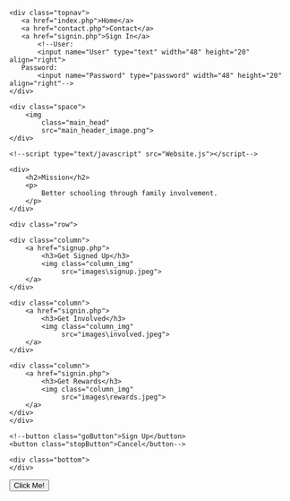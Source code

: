  
<html>
   <head>
	<link rel="stylesheet" type="text/css" href="Website.css">
   </head>

   <body class="mission">
   
	
	<div class="topnav">
  	   <a href="index.php">Home</a>
  	   <a href="contact.php">Contact</a>
  	   <a href="signin.php">Sign In</a>
           <!--User: 
           <input name="User" type="text" width="48" height="20" align="right">
	   Password:
           <input name="Password" type="password" width="48" height="20" align="right"-->
	</div>

	<div class="space">
		<img 
			class="main_head"
			src="main_header_image.png">
   	</div>
	
	<!--script type="text/javascript" src="Website.js"></script-->
	
	<div>
		<h2>Mission</h2>
		<p>
			Better schooling through family involvement.
		</p>
	</div>
	
	<div class="row">
	
	
<!--***********Images must be a square***********-->
	<div class="column">
		<a href="signup.php">
			<h3>Get Signed Up</h3>
			<img class="column_img"
				 src="images\signup.jpeg">
		</a>
	</div>

<!--***********Images must be a square***********-->
	<div class="column">
		<a href="signin.php">
			<h3>Get Involved</h3>
			<img class="column_img"
				 src="images\involved.jpeg">
		</a>
	</div>
	
<!--***********Images must be a square***********-->
	<div class="column">
		<a href="signin.php">
			<h3>Get Rewards</h3>
			<img class="column_img"
				 src="images\rewards.jpeg">
		</a>
	</div>
	</div>
	
	<!--button class="goButton">Sign Up</button>
	<button class="stopButton">Cancel</button-->
	
	<div class="bottom">
	</div>

 </body>
  <button type="button">Click Me!</button> 
</html>

